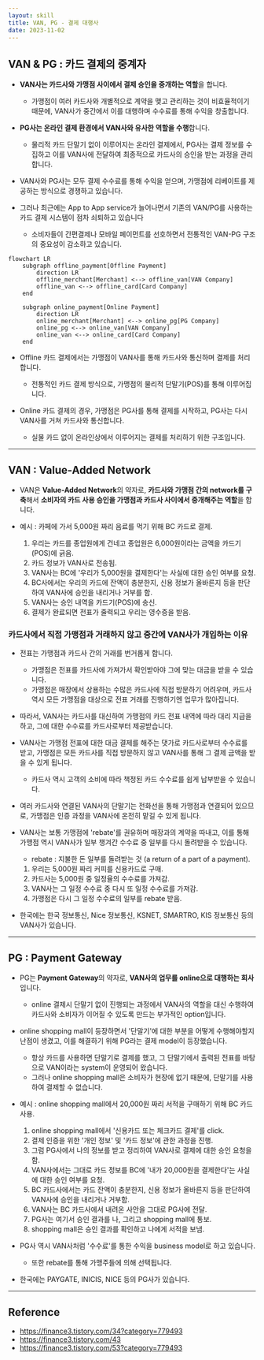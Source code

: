 ```yaml
---
layout: skill
title: VAN, PG - 결제 대행사
date: 2023-11-02
---
```



## VAN & PG : 카드 결제의 중계자

- **VAN사는 카드사와 가맹점 사이에서 결제 승인을 중개하는 역할**을 합니다.
    - 가맹점이 여러 카드사와 개별적으로 계약을 맺고 관리하는 것이 비효율적이기 때문에, VAN사가 중간에서 이를 대행하며 수수료를 통해 수익을 창출합니다.

- **PG사는 온라인 결제 환경에서 VAN사와 유사한 역할을 수행**합니다.
    - 물리적 카드 단말기 없이 이루어지는 온라인 결제에서, PG사는 결제 정보를 수집하고 이를 VAN사에 전달하여 최종적으로 카드사의 승인을 받는 과정을 관리합니다.

- VAN사와 PG사는 모두 결제 수수료를 통해 수익을 얻으며, 가맹점에 리베이트를 제공하는 방식으로 경쟁하고 있습니다.

- 그러나 최근에는 App to App service가 늘어나면서 기존의 VAN/PG를 사용하는 카드 결제 시스템이 점차 쇠퇴하고 있습니다
    - 소비자들이 간편결제나 모바일 페이먼트를 선호하면서 전통적인 VAN-PG 구조의 중요성이 감소하고 있습니다.

```mermaid
flowchart LR
    subgraph offline_payment[Offline Payment]
        direction LR
        offline_merchant[Merchant] <--> offline_van[VAN Company]
        offline_van <--> offline_card[Card Company]
    end
    
    subgraph online_payment[Online Payment]
        direction LR
        online_merchant[Merchant] <--> online_pg[PG Company]
        online_pg <--> online_van[VAN Company]
        online_van <--> online_card[Card Company]
    end
```

- Offline 카드 결제에서는 가맹점이 VAN사를 통해 카드사와 통신하며 결제를 처리합니다.
    - 전통적인 카드 결제 방식으로, 가맹점의 물리적 단말기(POS)를 통해 이루어집니다.

- Online 카드 결제의 경우, 가맹점은 PG사를 통해 결제를 시작하고, PG사는 다시 VAN사를 거쳐 카드사와 통신합니다.
    - 실물 카드 없이 온라인상에서 이루어지는 결제를 처리하기 위한 구조입니다.


---


## VAN : Value-Added Network

- VAN은 **Value-Added Network**의 약자로, **카드사와 가맹점 간의 network를 구축**해서 **소비자의 카드 사용 승인을 가맹점과 카드사 사이에서 중개해주는 역할**을 합니다.

- 예시 : 카페에 가서 5,000원 짜리 음료를 먹기 위해 BC 카드로 결제.
    1. 우리는 카드를 종업원에게 건네고 종업원은 6,000원이라는 금액을 카드기(POS)에 긁음.
    2. 카드 정보가 VAN사로 전송됨.
    3. VAN사는 BC에 '우리가 5,000원을 결제한다'는 사실에 대한 승인 여부를 요청.
    4. BC사에서는 우리의 카드에 잔액이 충분한지, 신용 정보가 올바른지 등을 판단하여 VAN사에 승인을 내리거나 거부를 함.
    5. VAN사는 승인 내역을 카드기(POS)에 송신.
    6. 결제가 완료되면 전표가 줄력되고 우리는 영수증을 받음.


### 카드사에서 직접 가맹점과 거래하지 않고 중간에 VAN사가 개입하는 이유

- 전표는 가맹점과 카드사 간의 거래를 번거롭게 합니다.
    - 가맹점은 전표를 카드사에 가져가서 확인받아야 그에 맞는 대금을 받을 수 있습니다.
    - 가맹점은 매장에서 상용하는 수많은 카드사에 직접 방문하기 어려우며, 카드사 역시 모든 가맹점을 대상으로 전표 거래를 진행하기엔 업무가 많아집니다.

- 따라서, VAN사는 카드사를 대신하여 가맹점의 카드 전표 내역에 따라 대리 지급을 하고, 그에 대한 수수료를 카드사로부터 제공받습니다.

- VAN사는 가맹점 전표에 대한 대금 결제를 해주는 댓가로 카드사로부터 수수료를 받고, 가맹점은 모든 카드사를 직접 방문하지 않고 VAN사를 통해 그 결제 금액을 받을 수 있게 됩니다.
    - 카드사 역시 고객의 소비에 따라 책정된 카드 수수료를 쉽게 납부받을 수 있습니다.

- 여러 카드사와 연결된 VAN사의 단말기는 전화선을 통해 가맹점과 연결되어 있으므로, 가맹점은 인증 과정을 VAN사에 온전히 맡길 수 있게 됩니다.

- VAN사는 보통 가맹점에 'rebate'를 권유하며 매장과의 계약을 따내고, 이를 통해 가맹점 역시 VAN사가 일부 챙겨간 수수료 중 일부를 다시 돌려받을 수 있습니다.
    - rebate : 지불한 돈 일부를 돌려받는 것 (a return of a part of a payment).
    1. 우리는 5,000원 짜리 커피를 신용카드로 구매.
    2. 카드사는 5,000원 중 일정율의 수수료를 가져감.
    3. VAN사는 그 일정 수수료 중 다시 또 일정 수수료를 가져감.
    4. 가맹점은 다시 그 일정 수수료의 일부를 rebate 받음.

- 한국에는 한국 정보통신, Nice 정보통신, KSNET, SMARTRO, KIS 정보통신 등의 VAN사가 있습니다.


---


## PG : Payment Gateway

- PG는 **Payment Gateway**의 약자로, **VAN사의 업무를 online으로 대행하는 회사**입니다.
    - online 결제시 단말기 없이 진행되는 과정에서 VAN사의 역할을 대신 수행하여 카드사와 소비자가 이어질 수 있도록 만드는 부가적인 option입니다.

- online shopping mall이 등장하면서 '단말기'에 대한 부분을 어떻게 수행해야할지 난점이 생겼고, 이를 해결하기 위해 PG라는 결제 model이 등장했습니다.
    - 항상 카드를 사용하면 단말기로 결제를 했고, 그 단말기에서 출력된 전표를 바탕으로 VAN이라는 system이 운영되어 왔습니다.
    - 그러나 online shopping mall은 소비자가 현장에 없기 때문에, 단말기를 사용하여 결제할 수 없습니다.

- 예시 : online shopping mall에서 20,000원 짜리 서적을 구매하기 위해 BC 카드 사용.
    1. online shopping mall에서 '신용카드 또는 체크카드 결제'를 click.
    2. 결제 인증을 위한 '개인 정보' 및 '카드 정보'에 관한 과정을 진행.
    3. 그럼 PG사에서 나의 정보를 받고 정리하여 VAN사로 결제에 대한 승인 요청을 함.
    4. VAN사에서는 그대로 카드 정보를 BC에 '내가 20,000원을 결제한다'는 사실에 대한 승인 여부를 요청.
    5. BC 카드사에서는 카드 잔액이 충분한지, 신용 정보가 올바른지 등을 판단하여 VAN사에 승인을 내리거나 거부함.
    6. VAN사는 BC 카드사에서 내려온 사안을 그대로 PG사에 전달.
    7. PG사는 여기서 승인 결과를 나, 그리고 shopping mall에 통보.
    8. shopping mall은 승인 결과를 확인하고 나에게 서적을 보냄.

- PG사 역시 VAN사처럼 '수수료'를 통한 수익을 business model로 하고 있습니다.
    - 또한 rebate를 통해 가맹주들에 의해 선택됩니다.

- 한국에는 PAYGATE, INICIS, NICE 등의 PG사가 있습니다.


---


## Reference

- <https://finance3.tistory.com/34?category=779493>
- <https://finance3.tistory.com/43>
- <https://finance3.tistory.com/53?category=779493>
